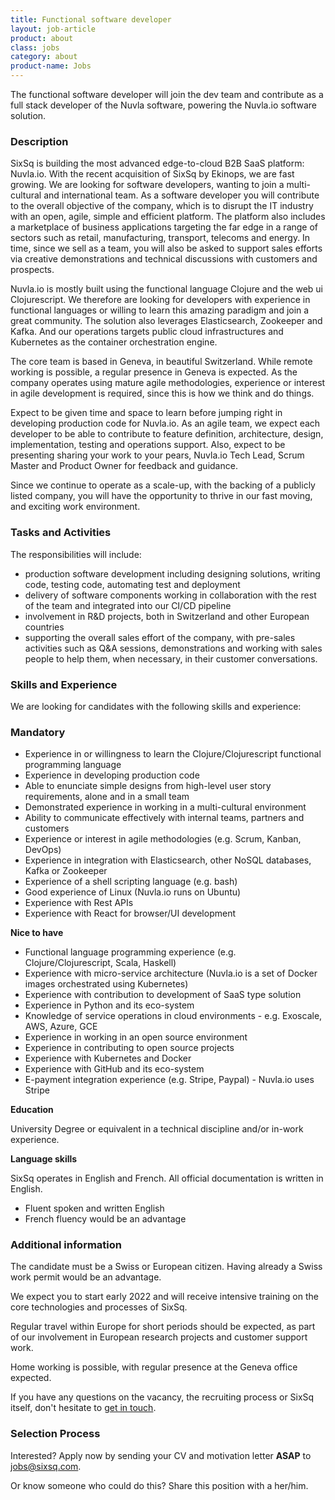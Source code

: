```yaml
---
title: Functional software developer
layout: job-article
product: about
class: jobs
category: about
product-name: Jobs
---
```


The functional software developer will join the dev team and contribute as a full stack developer of the Nuvla software, powering the  Nuvla.io software solution.


### Description

SixSq is building the most advanced edge-to-cloud B2B SaaS platform: Nuvla.io.  With the recent acquisition of SixSq by Ekinops, we are fast growing. We are looking for software developers, wanting to join a multi-cultural and international team.  As a software developer you will contribute to the overall objective of the company, which is to disrupt the IT industry with an open, agile, simple and efficient platform. The platform also includes a marketplace of business applications targeting the far edge in a range of sectors such as retail, manufacturing, transport, telecoms and energy.  In time, since we sell as a team, you will also be asked to support sales efforts via creative demonstrations and technical discussions with customers and prospects.

Nuvla.io is mostly built using the functional language Clojure and the web ui Clojurescript. We therefore are looking for developers with experience in functional languages or willing to learn this amazing paradigm and join a great community. The solution also leverages Elasticsearch, Zookeeper and Kafka. And our operations targets public cloud infrastructures and Kubernetes as the container orchestration engine.

The core team is based in Geneva, in beautiful Switzerland. While remote working is possible, a regular presence in Geneva is expected. As the company operates using mature agile methodologies, experience or interest in agile development is required, since this is how we think and do things.

Expect to be given time and space to learn before jumping right in developing production code for Nuvla.io. As an agile team, we expect each developer to be able to contribute to feature definition, architecture, design, implementation, testing and operations support.  Also, expect to be presenting sharing your work to your pears, Nuvla.io Tech Lead, Scrum Master and Product Owner for feedback and guidance.

Since we continue to operate as a scale-up, with the backing of a publicly listed company, you will have the opportunity to thrive in our fast moving, and exciting work environment.


### Tasks and Activities

The responsibilities will include:

- production software development including designing solutions, writing code, testing code, automating test and deployment
- delivery of software components working in collaboration with the rest of the team and integrated into our CI/CD pipeline
- involvement in R&D projects, both in Switzerland and other European countries
- supporting the overall sales effort of the company, with pre-sales activities such as Q&A sessions, demonstrations and working with sales people to help them, when necessary, in their customer conversations.


### Skills and Experience

We are looking for candidates with the following skills and experience:  


### Mandatory

- Experience in or willingness to learn the Clojure/Clojurescript functional programming language
- Experience in developing production code
- Able to enunciate simple designs from high-level user story requirements, alone and in a small team
- Demonstrated experience in working in a multi-cultural environment
- Ability to communicate effectively with internal teams, partners and customers
- Experience or interest in agile methodologies (e.g. Scrum, Kanban, DevOps)
- Experience in integration with Elasticsearch, other NoSQL databases, Kafka or Zookeeper
- Experience of a shell scripting language (e.g. bash)
- Good experience of Linux (Nuvla.io runs on Ubuntu)
- Experience with Rest APIs
- Experience with React for browser/UI development


**Nice to have**

- Functional language programming experience (e.g. Clojure/Clojurescript, Scala, Haskell)
- Experience with micro-service architecture (Nuvla.io is a set of Docker images orchestrated using Kubernetes)
- Experience with contribution to development of SaaS type solution
- Experience in Python and its eco-system
- Knowledge of service operations in cloud environments - e.g. Exoscale, AWS, Azure, GCE
- Experience in working in an open source environment
- Experience in contributing to open source projects
- Experience with Kubernetes and Docker
- Experience with GitHub and its eco-system
- E-payment integration experience (e.g. Stripe, Paypal) - Nuvla.io uses Stripe


**Education**

University Degree or equivalent in a technical discipline and/or in-work experience.


**Language skills**

SixSq operates in English and French. All official documentation is written in English.

- Fluent spoken and written English
- French fluency would be an advantage


### Additional information

The candidate must be a Swiss or European citizen. Having already a Swiss work permit would be an advantage.

We expect you to start early 2022 and will receive intensive training on the core technologies and processes of SixSq.

Regular travel within Europe for short periods should be expected, as part of our involvement in European research projects and customer support work.

Home working is possible, with regular presence at the Geneva office expected.

If you have any questions on the vacancy, the recruiting process or SixSq itself, don't hesitate to [get in touch](mailto:jobs@sixsq.com?subject=job%20application).


### Selection Process

Interested? Apply now by sending your CV and motivation letter **ASAP** to [jobs@sixsq.com](mailto:jobs@sixsq.com?subject=job%20application).

Or know someone who could do this? Share this position with a her/him.

